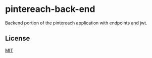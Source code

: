 # pintereach-back-end

Backend portion of the pintereach application with endpoints and jwt.

## License
[MIT](https://choosealicense.com/licenses/mit/)
